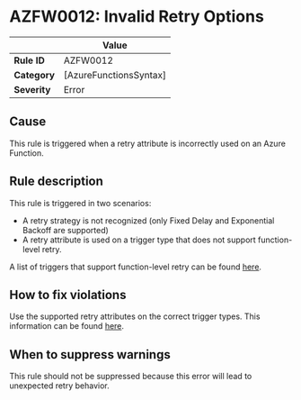 # AZFW0012: Invalid Retry Options

| | Value |
|-|-|
| **Rule ID** |AZFW0012|
| **Category** |[AzureFunctionsSyntax]|
| **Severity** |Error|

## Cause

This rule is triggered when a retry attribute is incorrectly used on an Azure Function.

## Rule description

This rule is triggered in two scenarios:

- A retry strategy is not recognized (only Fixed Delay and Exponential Backoff are supported)
- A retry attribute is used on a trigger type that does not support function-level retry.

A list of triggers that support function-level retry can be found [here](https://learn.microsoft.com/en-us/azure/azure-functions/functions-bindings-error-pages?tabs=fixed-delay%2Cin-process&pivots=programming-language-csharp#retries).

## How to fix violations

Use the supported retry attributes on the correct trigger types. This information can be found [here](https://learn.microsoft.com/en-us/azure/azure-functions/functions-bindings-error-pages?tabs=fixed-delay%2Cin-process&pivots=programming-language-csharp#retries).

## When to suppress warnings

This rule should not be suppressed because this error will lead to unexpected retry behavior.